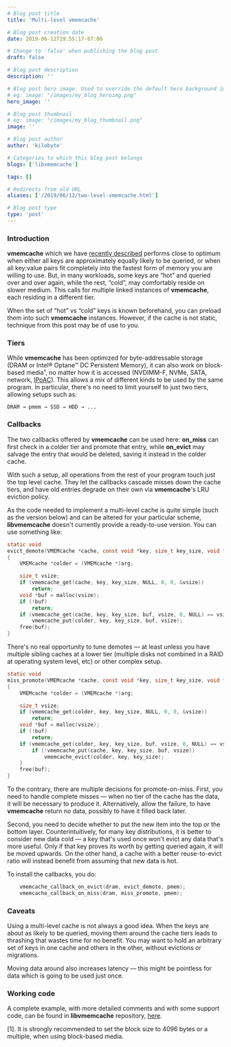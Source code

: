 ```yaml
---
# Blog post title
title: 'Multi-level vmemcache'

# Blog post creation date
date: 2019-06-12T19:55:17-07:00

# Change to 'false' when publishing the blog post
draft: false

# Blog post description
description: ''

# Blog post hero image. Used to override the default hero background image.
# eg: image: "/images/my_blog_heroimg.png"
hero_image: ''

# Blog post thumbnail
# eg: image: "/images/my_blog_thumbnail.png"
image: ''

# Blog post author
author: 'kilobyte'

# Categories to which this blog post belongs
blogs: ['libvmemcache']

tags: []

# Redirects from old URL
aliases: ['/2019/06/12/two-level-vmemcache.html']

# Blog post type
type: 'post'
---
```


### Introduction

**vmemcache** which we have
[recently described](https://pmem.io/blog/2019/05/libvmemcache-buffer-based-lru-cache)
performs close to optimum when either all keys are approximately equally
likely to be queried, or when all key:value pairs fit completely into the
fastest form of memory you are willing to use. But, in many workloads, some
keys are “hot” and queried over and over again, while the rest, “cold”, may
comfortably reside on slower medium. This calls for multiple linked instances
of **vmemcache**, each residing in a different tier.

When the set of “hot” vs “cold” keys is known beforehand, you can preload
them into such **vmemcache** instances. However, if the cache is not static,
technique from this post may be of use to you.

### Tiers

While **vmemcache** has been optimized for byte-addressable storage (DRAM or
Intel® Optane™ DC Persistent Memory), it can also work on block-based media¹,
no matter how it is accessed (NVDIMM-F, NVMe, SATA, network,
[IPoAC](https://en.wikipedia.org/wiki/IP_over_Avian_Carriers)). This allows a
mix of different kinds to be used by the same program. In particular,
there's no need to limit yourself to just two tiers, allowing setups such
as:

    DRAM → pmem → SSD → HDD → ...

### Callbacks

The two callbacks offered by **vmemcache** can be used here: **on_miss** can
first check in a colder tier and promote that entry, while **on_evict** may
salvage the entry that would be deleted, saving it instead in the colder
cache.

With such a setup, all operations from the rest of your program touch just
the top level cache. They let the callbacks cascade misses down the cache
tiers, and have old entries degrade on their own via **vmemcache**'s LRU
eviction policy.

As the code needed to implement a multi-level cache is quite simple (such as
the version below) and can be altered for your particular scheme,
**libvmemcache** doesn't currently provide a ready-to-use version. You can
use something like:

```c
static void
evict_demote(VMEMcache *cache, const void *key, size_t key_size, void *arg)
{
	VMEMcache *colder = (VMEMcache *)arg;

	size_t vsize;
	if (vmemcache_get(cache, key, key_size, NULL, 0, 0, &vsize))
		return;
	void *buf = malloc(vsize);
	if (!buf)
		return;
	if (vmemcache_get(cache, key, key_size, buf, vsize, 0, NULL) == vsize)
		vmemcache_put(colder, key, key_size, buf, vsize);
	free(buf);
}
```

There's no real opportunity to tune demotes — at least unless you have
multiple sibling caches at a lower tier (multiple disks not combined in a
RAID at operating system level, etc) or other complex setup.

```c
static void
miss_promote(VMEMcache *cache, const void *key, size_t key_size, void *arg)
{
	VMEMcache *colder = (VMEMcache *)arg;

	size_t vsize;
	if (vmemcache_get(colder, key, key_size, NULL, 0, 0, &vsize))
		return;
	void *buf = malloc(vsize);
	if (!buf)
		return;
	if (vmemcache_get(colder, key, key_size, buf, vsize, 0, NULL) == vsize) {
		if (!vmemcache_put(cache, key, key_size, buf, vsize))
			vmemcache_evict(colder, key, key_size);
	}
	free(buf);
}
```

To the contrary, there are multiple decisions for promote-on-miss. First,
you need to handle complete misses — when no tier of the cache has the data,
it will be necessary to produce it. Alternatively, allow the failure,
to have **vmemcache** return no data, possibly to have it filled back later.

Second, you need to decide whether to put the new item into the top or the
bottom layer. Counterintuitively, for many key distributions, it is better
to consider new data cold — a key that's used once won't evict any data
that's more useful. Only if that key proves its worth by getting queried
again, it will be moved upwards. On the other hand, a cache with a better
reuse-to-evict ratio will instead benefit from assuming that new data is
hot.

To install the callbacks, you do:

```c
	vmemcache_callback_on_evict(dram, evict_demote, pmem);
	vmemcache_callback_on_miss(dram, miss_promote, pmem);
```

### Caveats

Using a multi-level cache is not always a good idea. When the keys are
about as likely to be queried, moving them around the cache tiers leads to
thrashing that wastes time for no benefit. You may want to hold an
arbitrary set of keys in one cache and others in the other, without
evictions or migrations.

Moving data around also increases latency — this might be pointless for data
which is going to be used just once.

### Working code

A complete example, with more detailed comments and with some support code,
can be found in **libvmemcache** repository,
[here](https://github.com/pmem/vmemcache/blob/master/tests/twolevel.c).

[1]. It is strongly recommended to set the block size to 4096 bytes or a
multiple, when using block-based media.
